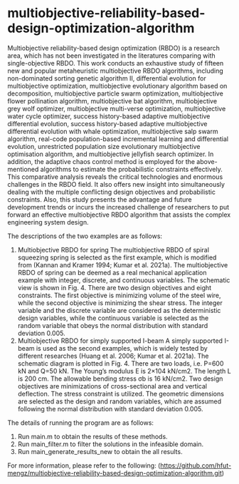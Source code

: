 # multiobjective-reliability-based-design-optimization-algorithm
Multiobjective reliability-based design optimization (RBDO) is a research area, which has not been investigated in the literatures comparing with single-objective RBDO. This work conducts an exhaustive study of fifteen new and popular metaheuristic multiobjective RBDO algorithms, including non-dominated sorting genetic algorithm II, differential evolution for multiobjective optimization, multiobjective evolutionary algorithm based on decomposition, multiobjective particle swarm optimization, multiobjective flower pollination algorithm, multiobjective bat algorithm, multiobjective grey wolf optimizer, multiobjective multi-verse optimization, multiobjective water cycle optimizer, success history-based adaptive multiobjective differential evolution, success history-based adaptive multiobjective differential evolution with whale optimization, multiobjective salp swarm algorithm, real-code population-based incremental learning and differential evolution, unrestricted population size evolutionary multiobjective optimisation algorithm, and multiobjective jellyfish search optimizer. In addition, the adaptive chaos control method is employed for the above-mentioned algorithms to estimate the probabilistic constraints effectively. This comparative analysis reveals the critical technologies and enormous challenges in the RBDO field. It also offers new insight into simultaneously dealing with the multiple conflicting design objectives and probabilistic constraints. Also, this study presents the advantage and future development trends or incurs the increased challenge of researchers to put forward an effective multiobjective RBDO algorithm that assists the complex engineering system design.

The descriptions of the two examples are as follows:
1. Multiobjective RBDO for spring
The multiobjective RBDO of spiral squeezing spring is selected as the first example, which is modified from (Kannan and Kramer 1994; Kumar et al. 2021a). The multiobjective RBDO of spring can be deemed as a real mechanical application example with integer, discrete, and continuous variables. The schematic view is shown in Fig. 4. There are two design objectives and eight constraints. The first objective is minimizing volume of the steel wire, while the second objective is minimizing the shear stress. The integer variable   and the discrete variable   are considered as the deterministic design variables, while the continuous variable   is selected as the random variable that obeys the normal distribution with standard deviation 0.005. 
2. Multiobjective RBDO for simply supported I-beam
A simply supported I-beam is used as the second examples, which is widely tested by different researches (Huang et al. 2006; Kumar et al. 2021a). The schematic diagram is plotted in Fig. 4. There are two loads, i.e. P=600 kN and Q=50 kN. The Young’s modulus E is 2×104 kN/cm2. The length L is 200 cm. The allowable bending stress σb is 16 kN/cm2. Two design objectives are minimizations of cross-sectional area and vertical deflection. The stress constraint is utilized. The geometric dimensions are selected as the design and random variables, which are assumed following the normal distribution with standard deviation 0.005.

The details of running the program are as follows:
1. Run main.m to obtain the results of these methods.
2. Run main_filter.m to filter the solutions in the infeasible domain.
3. Run main_generate_results_new to obtain the all results.

For more information, please refer to the following: (https://github.com/hfut-mengz/multiobjective-reliability-based-design-optimization-algorithm.git)
